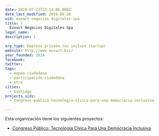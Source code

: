 ```yaml
---
date: 2019-07-21T23:14:06.000Z
date_last_modified: 2019-08-28
uid: exxact-negocios-digitales-spa
title: |
  Exxact Negocios Digitales Spa
legal_name: 
description: |
  
org_type: Empresa privada (no incluye startup)
website: http://www.exxact.biz/
year_founded: 2014
facebook: 
twitter: 
tags:
  - mapeo-ciudadano
  - participación-ciudadana
  - otro
cities: 
  - Santiago
projects_uids:
  - congreso-publico-tecnologia-civica-para-una-democracia-inclusiva

---
```


Esta organización tiene los siguientes proyectos:

- [Congreso Público: Tecnología Cívica Para Una Democracia Inclusiva](/proyectos/congreso-publico-tecnologia-civica-para-una-democracia-inclusiva)
